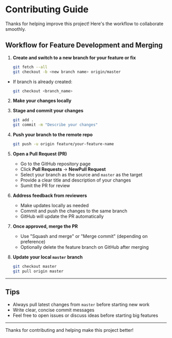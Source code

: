# Contributing Guide

Thanks for helping improve this project! Here's the workflow to collaborate smoothly.

## Workflow for Feature Development and Merging

1. **Create and switch to a new branch for your feature or fix**
    ```bash
    git fetch --all
    git checkout -b <new branch name> origin/master
    ```

- If branch is already created:
    ```bash
    git checkout <branch_name>
    ```

2. **Make your changes locally**

3. **Stage and commit your changes**
    ```bash
    git add .
    git commit -m "Describe your changes"
    ```

4. **Push your branch to the remote repo**
    ```bash
    git push -u origin feature/your-feature-name
    ```

5. **Open a Pull Request (PR)**
    - Go to the GitHub repository page
    - Click **Pull Requests** -> **NewPull Request**
    - Select your branch as the source and `master` as the target
    - Provide a clear title and description of your changes
    - Sumit the PR for review

6. **Address feedback from reviewers**
    - Make updates locally as needed
    - Commit and push the changes to the same branch
    - GitHub will update the PR automatically

7. **Once approved, merge the PR**
    - Use "Squash and merge" or "Merge commit" (depending on preference)
    - Optionally delete the feature branch on GitHub after merging

8. **Update your local `master` branch**
    ```bash
    git checkout master
    git pull origin master
    ```

---

## Tips

- Always pull latest changes from `master` before starting new work
- Write clear, concise commit messages
- Feel free to open issues or discuss ideas before starting big features

---

Thanks for contributing and helping make this project better!